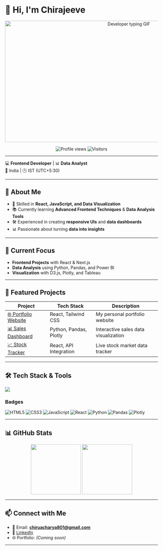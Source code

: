 # 👋 Hi, I'm Chirajeeve

<p align="center">
<img src="https://media.giphy.com/media/13HgwGsXF0aiGY/giphy.gif" width="800" height="400" alt="Developer typing GIF" />



</p>

<p align="center">
  <img src="https://komarev.com/ghpvc/?username=chiranjeevi-801&label=Profile%20Views&color=0e75b6&style=flat" alt="Profile views" />
  <img src="https://visitcount.itsvg.in/api?id=chiranjeevi-801&icon=0&color=0" alt="Visitors" />
</p>

---

💻 **Frontend Developer** | 📊 **Data Analyst**  
📍 India | 🕒 IST (UTC+5:30)

---

## 🚀 About Me
- 🧠 Skilled in **React, JavaScript, and Data Visualization**
- 📚 Currently learning **Advanced Frontend Techniques** & **Data Analysis Tools**
- 🛠 Experienced in creating **responsive UIs** and **data dashboards**
- 📊 Passionate about turning **data into insights**

---

## 🔭 Current Focus
- **Frontend Projects** with React & Next.js
- **Data Analysis** using Python, Pandas, and Power BI
- **Visualization** with D3.js, Plotly, and Tableau

---

## 📌 Featured Projects

| Project | Tech Stack | Description |
|--------|------------|-------------|
| [🌐 Portfolio Website](https://github.com/chiranjeevi-801/portfolio) | React, Tailwind CSS | My personal portfolio website |
| [📊 Sales Dashboard](https://github.com/chiranjeevi-801/sales-dashboard) | Python, Pandas, Plotly | Interactive sales data visualization |
| [📈 Stock Tracker](https://github.com/chiranjeevi-801/stock-tracker) | React, API Integration | Live stock market data tracker |

---

## 🛠 Tech Stack & Tools
<p align="left">
  <img src="https://skillicons.dev/icons?i=html,css,js,react,nextjs,python,pandas,plotly,git,github,vscode,linux" />
</p>

### Badges
![HTML5](https://img.shields.io/badge/HTML5-E34F26?style=for-the-badge&logo=html5&logoColor=white)
![CSS3](https://img.shields.io/badge/CSS3-1572B6?style=for-the-badge&logo=css3&logoColor=white)
![JavaScript](https://img.shields.io/badge/JavaScript-F7DF1E?style=for-the-badge&logo=javascript&logoColor=black)
![React](https://img.shields.io/badge/React-20232A?style=for-the-badge&logo=react&logoColor=61DAFB)
![Python](https://img.shields.io/badge/Python-3776AB?style=for-the-badge&logo=python&logoColor=white)
![Pandas](https://img.shields.io/badge/Pandas-150458?style=for-the-badge&logo=pandas&logoColor=white)
![Plotly](https://img.shields.io/badge/Plotly-3F4F75?style=for-the-badge&logo=plotly&logoColor=white)

---

## 📊 GitHub Stats
<p align="center">
  <img src="https://github-readme-stats.vercel.app/api?username=chiranjeevi-801&show_icons=true&theme=radical" height="165" />
  <img src="https://github-readme-stats.vercel.app/api/top-langs/?username=chiranjeevi-801&layout=compact&theme=tokyonight" height="165" />
</p>

---

## 📫 Connect with Me
- 📧 Email: **chiruacharya801@gmail.com**
- 🔗 [LinkedIn](https://www.linkedin.com/in/chiranjeevi-acharya-9260322a2)
- 🌐 Portfolio: *(Coming soon)*

---
